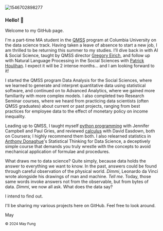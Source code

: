 ![1546702898277](https://user-images.githubusercontent.com/112728848/202857943-afcb5565-921d-45be-a36b-b4ff538e26b0.jpg)

<h3>Hello! 👋</h3>

Welcome to my GitHub page. 

I'm a part-time MA student in the [QMSS](https://qmss.columbia.edu/) program at Columbia University on the data science track. Having taken a leave of absence to start a new job, I am thrilled to be returning this summer to my studies. I’ll dive back in with AI & Social Science, taught by QMSS director [Gregory Eirich](https://www.linkedin.com/in/greg-eirich-2541598/), and follow up with Natural Language Processing in the Social Sciences with [Patrick Houlihan](https://www.linkedin.com/in/patrick-houlihan-ph-d-mba-9310642/). I expect it will be 2 intense months… and I am looking forward to it!

I started the QMSS program Data Analysis for the Social Sciences, where we learned to generate and interpret quantitative data using statistical software, and continued on to Advanced Analytics, where we gained more familiarity with more complex models. I also completed two Research Seminar courses, where we heard from practicing data scientists (often QMSS graduates) about current or past projects, ranging from best practices for employee data to the effect of monetary policy on income inequality.

Leading up to QMSS, I taught myself [python programming](https://www.coursera.org/learn/learn-to-program) with Jennifer Campbell and Paul Gries, and reviewed [calculus](https://www.coursera.org/learn/introduction-to-calculus) with David Easdown, both on Coursera; I highly recommend them both. I also relearned statistics in [Anthony Donaghue](https://www.linkedin.com/in/anthony-donoghue-66364237/)'s Statistical Thinking for Data Science, a deceptively simple course that demands you truly wrestle with the concepts to avoid mechanical application of formulae and procedures.

What draws me to data science? Quite simply, because data holds the answer to everything we want to know. In the past, answers could be found through careful observation of the physical world. <i>Dimmi</i>, Leonardo da Vinci wrote alongside his drawings of man and machine. <i>Tell me</i>. Today, those same words invoke answers not from the observable, but from bytes of data. <i>Dimmi</i>, we now all ask. What does the data say? 

I intend to find out.

I'll be sharing my various projects here on GitHub. Feel free to look around.

May

<sup>© 2024 May Fung</sup>
